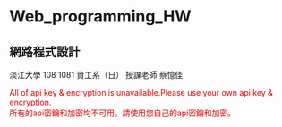# Web_programming_HW
網路程式設計
------------
淡江大學
108 1081 資工系（日）
授課老師 蔡憶佳


<font color="#dd0000">All of api key & encryption is unavailable.Please use your own  api key & encryption.</font><br /> 
<font color="#dd0000">所有的api密鑰和加密均不可用。請使用您自己的api密鑰和加密。</font><br /> 
